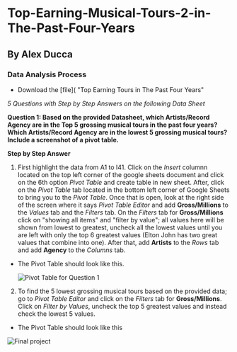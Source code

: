 # Top-Earning-Musical-Tours-2-in-The-Past-Four-Years 
## By Alex Ducca 
### Data Analysis Process
* Download the [file]( "Top Earning Tours in The Past Four Years"

_5 Questions with Step by Step Answers on the following Data Sheet_ 

**Question 1: Based on the provided Datasheet, which Artists/Record Agency are in the Top 5 grossing musical tours in the past four years? Which Artists/Record Agency are in the lowest 5 grossing musical tours? Include a screenshot of a pivot table.** 

**Step by Step Answer** 

1. First highlight the data from A1 to I41. Click on the _Insert_ columnn located on the top left corner of the google sheets document and click on the 6th option _Pivot Table_ and create table in new sheet. After, click on the _Pivot Table_ tab located in the bottom left corner of Google Sheets to bring you to the _Pivot Table_. Once that is open, look at the right side of the screen where it says _Pivot Table Editor_ and add **Gross/Millions** to the _Values_ tab and the _Filters_ tab. On the _Filters_ tab for **Gross/Millions** click on "showing all items" and "filter by value"; all values here will be shown from lowest to greatest, uncheck all the lowest values until you are left with only the top 6 greatest values (Elton John has two great values that combine into one). After that, add **Artists** to the _Rows_ tab and add **Agency** to the _Columns_ tab.

* The Pivot Table should look like this.

  ![Pivot Table for Question 1](https://github.com/axducca438/Top-Earning-Musical-Tours-2-in-The-Past-Four-Years/assets/140102446/c3ab56e1-9fcd-4921-b589-5f680b4f9240)


2. To find the 5 lowest grossing musical tours based on the provided data; go to _Pivot Table Editor_ and click on the _Filters_ tab for **Gross/Millions**. Click on _Filter by Values_, uncheck the top 5 greatest values and instead check the lowest 5 values.

* The Pivot Table should look like this

![Final project](https://github.com/axducca438/Top-Earning-Musical-Tours-2-in-The-Past-Four-Years/assets/140102446/bc06dbcf-4ffe-4f42-b424-1916c2c80081) 
